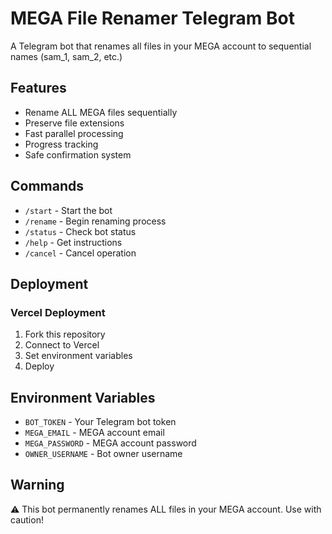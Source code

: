 # MEGA File Renamer Telegram Bot

A Telegram bot that renames all files in your MEGA account to sequential names (sam_1, sam_2, etc.)

## Features
- Rename ALL MEGA files sequentially
- Preserve file extensions
- Fast parallel processing
- Progress tracking
- Safe confirmation system

## Commands
- `/start` - Start the bot
- `/rename` - Begin renaming process
- `/status` - Check bot status
- `/help` - Get instructions
- `/cancel` - Cancel operation

## Deployment
### Vercel Deployment
1. Fork this repository
2. Connect to Vercel
3. Set environment variables
4. Deploy

## Environment Variables
- `BOT_TOKEN` - Your Telegram bot token
- `MEGA_EMAIL` - MEGA account email
- `MEGA_PASSWORD` - MEGA account password
- `OWNER_USERNAME` - Bot owner username

## Warning
⚠️ This bot permanently renames ALL files in your MEGA account. Use with caution!
